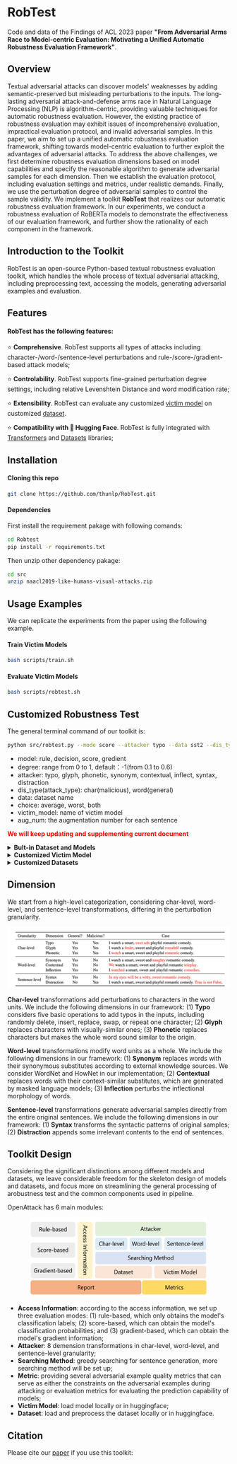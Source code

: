 # RobTest

Code and data of the Findings of ACL 2023 paper **"From Adversarial Arms Race to Model-centric Evaluation: Motivating a Unified Automatic Robustness Evaluation Framework"**.

## Overview

Textual adversarial attacks can discover models' weaknesses by adding semantic-preserved but misleading perturbations to the inputs. The long-lasting adversarial attack-and-defense arms race in Natural Language Processing (NLP) is algorithm-centric, providing valuable techniques for automatic robustness evaluation. However, the existing practice of robustness evaluation may exhibit issues of incomprehensive evaluation, impractical evaluation protocol, and invalid adversarial samples. In this paper, we aim to set up a unified automatic robustness evaluation framework, shifting towards model-centric evaluation to further exploit the advantages of adversarial attacks. To address the above challenges, we first determine robustness evaluation dimensions based on model capabilities and specify the reasonable algorithm to generate adversarial samples for each dimension. Then we establish the evaluation protocol, including evaluation settings and metrics, under realistic demands. Finally, we use the perturbation degree of adversarial samples to control the sample validity. We implement a toolkit **RobTest** that realizes our automatic robustness evaluation framework. In our experiments, we conduct a robustness evaluation of RoBERTa models to demonstrate the effectiveness of our evaluation framework, and further show the rationality of each component in the framework.


## Introduction to the Toolkit
RobTest is an open-source Python-based textual robustness evaluation toolkit, which handles the whole process of textual adversarial attacking, including preprocessing text, accessing the models, generating adversarial examples and evaluation. 

## Features

#### RobTest has the following features:

⭐️ **Comprehensive**. RobTest supports all types of attacks including character-/word-/sentence-level perturbations and rule-/score-/gradient-based attack models;

⭐️ **Controlability**. RobTest supports fine-grained perturbation degree settings, including relative Levenshtein Distance and word modification rate;

⭐️ **Extensibility**.  RobTest can evaluate any customized <u>victim model</u> on customized <u>dataset</u>.

⭐️ **Compatibility with 🤗 Hugging Face**. RobTest is fully integrated with [Transformers](https://github.com/huggingface/transformers) and [Datasets](https://github.com/huggingface/datasets) libraries;


## Installation

#### Cloning this repo
```bash
git clone https://github.com/thunlp/RobTest.git
```

#### Dependencies
First install the requirement pakage with following comands:

```bash 
cd Robtest
pip install -r requirements.txt
```

Then unzip other dependency pakage:
```bash
cd src
unzip naacl2019-like-humans-visual-attacks.zip
```

## Usage Examples
We can replicate the experiments from the paper using the following example.

#### Train Victim Models
```bash 
bash scripts/train.sh
```

#### Evaluate Victim Models
```bash 
bash scripts/robtest.sh
```

## Customized Robustness Test
The general terminal command of our toolkit is:
```bash
python src/robtest.py --mode score --attacker typo --data sst2 --dis_type char --choice both --victim_model roberta-base
```

- model: rule, decision, score, gredient
- degree: range from 0 to 1, default：-1(from 0.1 to 0.6)
- attacker: typo, glyph, phonetic, synonym, contextual, inflect, syntax, distraction
- dis_type(attack_type): char(malicious), word(general)
- data: dataset name
- choice:  average, worst, both
- victim_model: name of victim model
- aug_num: the augmentation number for each sentence

**<font color="red">We will keep updating and  supplementing current document</font>**

<details>
<summary><strong>Bult-in Dataset and Models</strong></summary>

If both dataset and model can be found in huggingface, you can just change the parameter *--data* and *--victim*

For example:
```bash
python src/robtest.py --data imdb --victim model textattack/bert-base-uncased-SST-2
```
</details>

<details>
<summary><strong>Customized Victim Model</strong></summary>

You should change the model loading function in *scr/robtest.py*(shows following) to your own loading code.

```python
def load_model(victim_model,data):
    tokenizer = AutoTokenizer.from_pretrained(victim_model)
    if data in ['jigsaw','sst2','agnews']:
        evaluated_model = AutoModelForSequenceClassification.from_pretrained("-".join([victim_model,data]))
    else:
        evaluated_model = AutoModelForSequenceClassification.from_pretrained(victim_model)
    return tokenizer,evaluated_model
```
</details>

<details>
<summary><strong>Customized Datasets</strong></summary>

You should add the data loading function in *scr/robtest.py* like this: 

```python
def read_agnews(base_path):
    def read_data(file_path):
        data = pd.read_csv(file_path).values.tolist()
        processed_data = []
        for item in data:
            processed_data.append((item[1].strip() + " " + item[2].strip(), item[0] - 1))
        return processed_data

    train_path = os.path.join(base_path, 'train.csv')
    # dev_path = os.path.join(base_path, 'dev.tsv')
    test_path = os.path.join(base_path, 'test.csv')
    train, test = read_data(train_path), read_data(test_path)
    return train, test


def read_jigsaw(base_path):
    def read_data(file_path):
        data = pd.read_csv(file_path).values.tolist()
        processed_data = []
        for item in data:
            processed_data.append((item[0].strip(), item[1]))
        return processed_data

    train_path = os.path.join(base_path, 'train.csv')
    test_path = os.path.join(base_path, 'test.csv')
    train, test = read_data(train_path), read_data(test_path)
    return train, test

```

Note that you should return the data like this **[(sentence,label),(sentence,label)...]**.

</details>


## Dimension

We start from a high-level categorization, considering char-level, word-level, and sentence-level transformations, differing in the perturbation granularity. 

<img src="figures/dm.png" alt="dimension" style="zoom:100%;" />

**Char-level** transformations add perturbations to characters in the word units. 
We include the following dimensions in our framework:
(1) **Typo** considers five basic operations to add typos in the inputs, including randomly delete, insert, replace, swap, or repeat one character; 
(2) **Glyph** replaces characters with visually-similar ones;
(3) **Phonetic** replaces characters but makes the whole word sound similar to the origin. 

**Word-level** transformations modify word units as a whole. 
We include the following dimensions in our framework: 
(1) **Synonym** replaces words with their synonymous substitutes according to external knowledge sources. 
We consider WordNet and HowNet in our implementation;
(2) **Contextual** replaces words with their context-similar substitutes, which are generated by masked language models;
(3) **Inflection** perturbs the inflectional morphology of words.

**Sentence-level** transformations generate adversarial samples directly from the entire original sentences.
We include the following dimensions in our framework: 
(1) **Syntax** transforms the syntactic patterns of original samples; 
(2) **Distraction** appends some irrelevant contents to the end of sentences. 


## Toolkit Design

Considering the significant distinctions among different models and datasets, we leave considerable freedom for the skeleton design of models and datasets, and focus more on streamlining the general processing of arobustness test and the common components used in pipeline.

OpenAttack has 6 main modules: 
<p align="center">
  <img src="figures/toolkit.png" alt="toolkit_framework" style="width:400px; height:180px;" />
</p>


* **Access Information**: according to the access information, we set up three evaluation modes: (1) rule-based, which only obtains the model's classification labels; (2) score-based, which can obtain the model's classification probabilities; and (3) gradient-based, which can obtain the model's gradient information;
* **Attacker**: 8 demension transformations in char-level, word-level, and sentence-level granularity;
* **Searching Method**: greedy searching for sentence generation, more searching method will be set up;
* **Metric**: providing several adversarial example quality metrics that can serve as either the constraints on the adversarial examples during attacking or evaluation metrics for evaluating the prediction capability of models;
* **Victim Model**: load model locally or in huggingface;
* **Dataset**: load and preprocess the dataset locally or in huggingface.

## Citation

Please cite our [paper]() if you use this toolkit:

```

```
